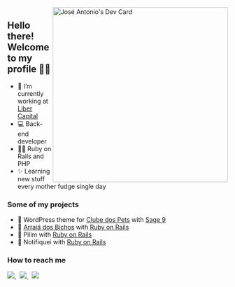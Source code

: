 <a href="https://app.daily.dev/joseantonnio">
    <img src="https://api.daily.dev/devcards/d7156fe040204ea9aac7ec735ec6dc9e.png?r=yge" width="400" alt="José Antonio's Dev Card" align="right"/>
</a>

## Hello there! Welcome to my profile 👋😁

- 🚀 I’m currently working at [Liber Capital](http://libercapital.com.br/)
- 💻 Back-end developer
- 👨‍💻 Ruby on Rails and PHP
- ✨ Learning new stuff every mother fudge single day

### Some of my projects

- 🐶 WordPress theme for [Clube dos Pets](https://clubedospets.com.br/) with [Sage 9](https://roots.io/sage/)
- 🌽 [Arraiá dos Bichos](https://arraia-dos-bichos.herokuapp.com/) with [Ruby on Rails](https://rubyonrails.org/)
- 🚧 Pilim with [Ruby on Rails](https://rubyonrails.org/)
- 🚧 Notifiquei with [Ruby on Rails](https://rubyonrails.org/)

### How to reach me

<p align="left">
    <a href="https://www.twitter.com/junnykx" alt="Twitter">
        <img src="https://img.shields.io/badge/Twitter-%231DA1F2?style=flat-square&logo=twitter&logoColor=white"/>
    </a>
    &nbsp;
    <a href="https://www.linkedin.com/in/joseantonnio" alt="Linkedin">
        <img src="https://img.shields.io/badge/LinkedIn-%230e76a8?style=flat-square&logo=linkedin&logoColor=white" />
    </a>
    &nbsp;
    <a href="#" alt="Discord">
        <img src="https://img.shields.io/badge/Zé%234581-%237289DA?style=flat-square&logo=discord&logoColor=white" />
    </a>
</p>
